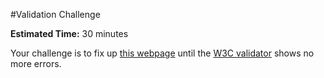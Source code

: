 #Validation Challenge

**Estimated Time:** 30 minutes

Your challenge is to fix up [this webpage](http://christensenacademy.org/modules/html-basics/challenges/validation-challenge.zip) until the [W3C validator](http://validator.w3.org/) shows no more errors.
